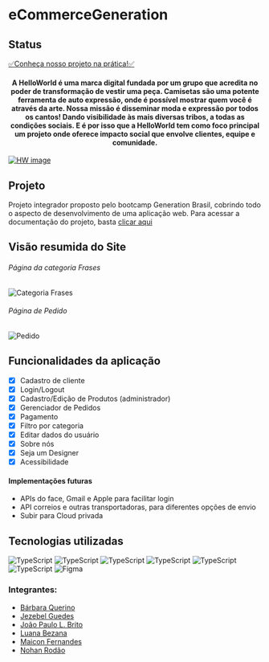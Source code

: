 # eCommerceGeneration

<h2>Status</h2>
<a href="https://hw-tshirts.netlify.app/home">✅Conheça nosso projeto na prática!✅</a> 

</p>

<h4 align="center">A HelloWorld é uma marca digital fundada por um grupo que acredita no poder de transformação de vestir uma peça. Camisetas são uma potente ferramenta de auto expressão, onde é possível mostrar quem você é através da arte. Nossa missão é disseminar moda e expressão por todos os cantos! Dando visibilidade às mais diversas tribos, a todas as condições sociais. E é por isso que a HelloWorld tem como foco principal um projeto onde oferece impacto social que envolve clientes, equipe e comunidade.</h4>


<a target="_blank" href="https://hw-tshirts.netlify.app/home ">
<img src="https://i.imgur.com/TP0Xj1r.jpg " alt="HW image"/>
</a>

<h2>Projeto</h2>
Projeto integrador proposto pelo bootcamp Generation Brasil, cobrindo todo o aspecto de desenvolvimento de uma aplicação web. Para acessar a documentação do projeto, basta <a href=" https://jezebel1990.github.io/doc-helloWorld/">clicar aqui</a>


<h2>Visão resumida do Site</h2>
<h6>Página da categoria Frases</h6>
  <img alt="Categoria Frases" src="https://i.imgur.com/iq7QGB0.jpg"/>
  <h6>Página de Pedido</h6>
  <img alt="Pedido" src="https://i.imgur.com/v0N0wdv.png"/>


<h2>Funcionalidades da aplicação</h2>

- [x] Cadastro de cliente
- [x] Login/Logout 
- [x] Cadastro/Edição de Produtos (administrador)
- [x] Gerenciador de Pedidos
- [x] Pagamento
- [x] Filtro por categoria
- [x] Editar dados do usuário
- [x] Sobre nós
- [x] Seja um Designer
- [x] Acessibilidade

<h4>Implementações futuras</h4>

- APIs do face, Gmail e Apple para facilitar login
- API correios e outras transportadoras, para diferentes opções de envio
- Subir para Cloud privada


<h2>Tecnologias utilizadas</h2>
<img alt="TypeScript" src="https://img.shields.io/badge/JavaScript-323330?style=for-the-badge&logo=javascript&logoColor=F7DF1E"/>
<img alt="TypeScript" src="https://img.shields.io/badge/Bootstrap-563D7C?style=for-the-badge&logo=bootstrap&logoColor=white"/>
<img alt="TypeScript" src="https://img.shields.io/badge/HTML-239120?style=for-the-badge&logo=html5&logoColor=white"/>
<img alt="TypeScript" src="https://img.shields.io/badge/typescript%20-%23007ACC.svg?&style=for-the-badge&logo=typescript&logoColor=white"/>
<img alt="TypeScript" src="https://img.shields.io/badge/CSS-239120?&style=for-the-badge&logo=css3&logoColor=white"/>
<img alt="TypeScript" src="https://img.shields.io/badge/Angular-DD0031?style=for-the-badge&logo=angular&logoColor=white"/>
<img alt="Figma" src="https://img.shields.io/badge/figma%20-%23F24E1E.svg?&style=for-the-badge&logo=figma&logoColor=white"/>


### Integrantes:

- [Bárbara Querino]( https://www.linkedin.com/in/b%C3%A1rbara-querino/) 
- [Jezebel Guedes]( https://www.linkedin.com/in/jezebel-guedes/) 
- [João Paulo L. Brito]( https://www.linkedin.com/in/jotapelb/) 
- [Luana Bezana]( https://www.linkedin.com/in/luana-bezana/) 
- [Maicon Fernandes]( https://www.linkedin.com/in/maicon-fernandes/)
- [Nohan Rodão]( https://www.linkedin.com/in/nohan-esteves-rold%C3%A3o/) 

